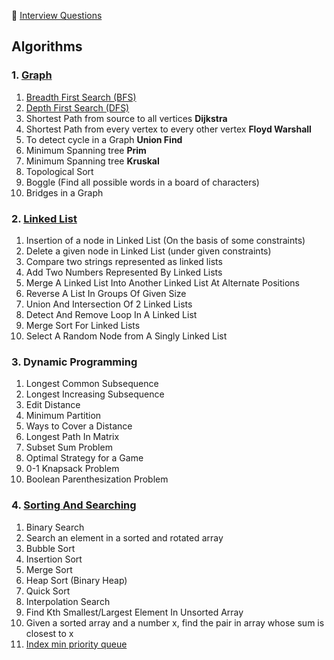 :palm_tree: [Interview Questions](https://kellylin1115.github.io/interview-questions-blog/)

## Algorithms
### 1. [Graph](graph.md)
1. [Breadth First Search (BFS)](graph.md)
2. [Depth First Search (DFS)](graph.md)
3. Shortest Path from source to all vertices **Dijkstra** 
4. Shortest Path from every vertex to every other vertex **Floyd Warshall**
5. To detect cycle in a Graph **Union Find**
6. Minimum Spanning tree **Prim** 
7. Minimum Spanning tree **Kruskal** 
8. Topological Sort
9. Boggle (Find all possible words in a board of characters)
10. Bridges in a Graph
### 2. [Linked List](linked-list.md)
1. Insertion of a node in Linked List (On the basis of some constraints)
2. Delete a given node in Linked List (under given constraints)
3. Compare two strings represented as linked lists
4. Add Two Numbers Represented By Linked Lists
5. Merge A Linked List Into Another Linked List At Alternate Positions
6. Reverse A List In Groups Of Given Size
7. Union And Intersection Of 2 Linked Lists
8. Detect And Remove Loop In A Linked List
9. Merge Sort For Linked Lists
10. Select A Random Node from A Singly Linked List
### 3. Dynamic Programming
1. Longest Common Subsequence
2. Longest Increasing Subsequence
3. Edit Distance
4. Minimum Partition
5. Ways to Cover a Distance
6. Longest Path In Matrix
7. Subset Sum Problem
8. Optimal Strategy for a Game
9. 0-1 Knapsack Problem
10. Boolean Parenthesization Problem
### 4. [Sorting And Searching](sorting-searching.md)
1. Binary Search
2. Search an element in a sorted and rotated array
3. Bubble Sort
4. Insertion Sort
5. Merge Sort
6. Heap Sort (Binary Heap)
7. Quick Sort
8. Interpolation Search
9. Find Kth Smallest/Largest Element In Unsorted Array
10. Given a sorted array and a number x, find the pair in array whose sum is closest to x
11. [Index min priority queue](sorting-searching.md)
